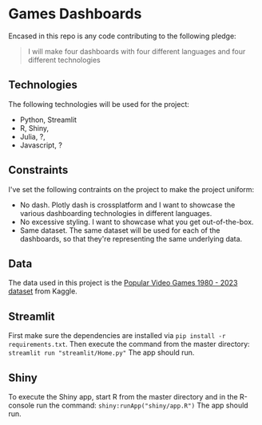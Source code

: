 # Games Dashboards

Encased in this repo is any code contributing to the following pledge:

> I will make four dashboards with four different languages and four different technologies

## Technologies

The following technologies will be used for the project:

- Python, Streamlit
- R, Shiny,
- Julia, ?,
- Javascript, ?

## Constraints

I've set the following contraints on the project to make the project uniform:

- No dash. Plotly dash is crossplatform and I want to showcase the various dashboarding technologies in different languages.
- No excessive styling. I want to showcase what you get out-of-the-box. 
- Same dataset. The same dataset will be used for each of the dashboards, so that they're representing the same underlying data.

## Data

The data used in this project is the [Popular Video Games 1980 - 2023 dataset](https://www.kaggle.com/datasets/arnabchaki/popular-video-games-1980-2023)
from Kaggle.

## Streamlit

First make sure the dependencies are installed via ```pip install -r requirements.txt```. 
Then execute the command from the master directory:
```streamlit run "streamlit/Home.py"```
The app should run.

## Shiny
To execute the Shiny app, start R from the master directory and in the R-console run the command:
```shiny:runApp("shiny/app.R")```
The app should run.
